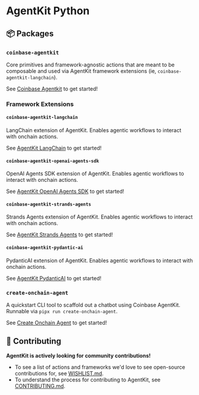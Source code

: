 # AgentKit Python

## 📦 Packages

### `coinbase-agentkit`

Core primitives and framework-agnostic actions that are meant to be composable and used via AgentKit framework extensions (ie, `coinbase-agentkit-langchain`).

See [Coinbase Agentkit](./coinbase-agentkit/README.md) to get started!

### Framework Extensions

#### `coinbase-agentkit-langchain`

LangChain extension of AgentKit. Enables agentic workflows to interact with onchain actions.

See [AgentKit LangChain](./framework-extensions/langchain/README.md) to get started!

#### `coinbase-agentkit-openai-agents-sdk`

OpenAI Agents SDK extension of AgentKit. Enables agentic workflows to interact with onchain actions.

See [AgentKit OpenAI Agents SDK](./framework-extensions/openai-agents-sdk/README.md) to get started!

#### `coinbase-agentkit-strands-agents`

Strands Agents extension of AgentKit. Enables agentic workflows to interact with onchain actions.

See [AgentKit Strands Agents](./framework-extensions/strands-agents/README.md) to get started!

#### `coinbase-agentkit-pydantic-ai`

PydanticAI extension of AgentKit. Enables agentic workflows to interact with onchain actions.

See [AgentKit PydanticAI](./framework-extensions/pydantic-ai/README.md) to get started!

### `create-onchain-agent`

A quickstart CLI tool to scaffold out a chatbot using Coinbase AgentKit. Runnable via `pipx run create-onchain-agent`.

See [Create Onchain Agent](./create-onchain-agent/README.md) to get started!

## 🤝 Contributing

**AgentKit is actively looking for community contributions!**

- To see a list of actions and frameworks we'd love to see open-source contributions for, see [WISHLIST.md](../WISHLIST.md).
- To understand the process for contributing to AgentKit, see [CONTRIBUTING.md](../CONTRIBUTING.md).
